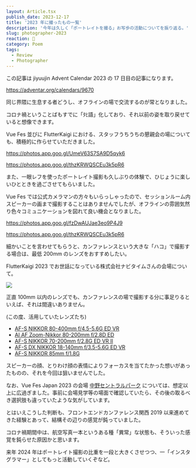 ```yaml
---
layout: Article.tsx
publish_date: 2023-12-17
title: '2023 年に撮ったもの一覧'
description: '今年は久しく「ポートレイトを撮る」お写歩の活動についてを振り返る。'
slug: photographer-2023
reaction: 🐇
category: Poem
tags:
  - Review
  - Photographer
---
```


この記事は jiyuujin Advent Calendar 2023 の 17 日目の記事になります。

https://adventar.org/calendars/9670

同じ界隈に生息する者どうし、オフラインの場で交流するのが常となりました。

コロナ禍ということばもすでに「ﾀﾋ語」化しており、それ以前の姿を取り戻せていると想像できます。

Vue Fes 並びに FlutterKaigi における、スタッフうちうちの懇親会の場についても、積極的に作らせていただきました。

https://photos.app.goo.gl/UmeV63S7SA9D5qyk6

https://photos.app.goo.gl/thzKRWQSCEu3k5pR6

また、一眼レフを使ったポートレイト撮影も久しぶりの体験で、ひじょうに楽しいひとときを過ごさせてもらいました。

Vue Fes では公式カメラマンの方々もいらっしゃったので、セッションルーム内スピーカーの画まで撮影することはありませんでしたが、オフラインの雰囲気然り色々コミュニケーションを図れて良い機会となりました。

https://photos.app.goo.gl/fzDwAUJae3eo9P4J9

https://photos.app.goo.gl/thzKRWQSCEu3k5pR6

細かいことを言わせてもらうと、カンファレンスという大きな「ハコ」で撮影する場合は、最低 200mm のレンズをおすすめしたい。

FlutterKaigi 2023 でお世話になっている株式会社ナビタイムさんの会場について。

![](https://i.imgur.com/4j77zZe.jpg)

正直 100mm 以内のレンズでも、カンファレンスの場で撮影する分に事足りるといえば、それは間違いありません。

(この度、活用していたレンズたち)

- [AF-S NIKKOR 80-400mm f/4.5-5.6G ED VR](https://www.nikon-image.com/products/nikkor/fmount/af-s_nikkor_80-400mm_f45-56g_ed_vr/spec.html)
- [AI AF Zoom-Nikkor 80-200mm f/2.8D ED](https://www.nikon-image.com/products/nikkor/fmount/ai_af_zoom-nikkor_80-200mm_f28d_ed/)
- [AF-S NIKKOR 70-200mm f/2.8G ED VR II](https://www.nikon-image.com/products/nikkor/fmount/af-s_nikkor_70-200mm_f28g_ed_vr_2/spec.html)
- [AF-S DX NIKKOR 18-140mm f/3.5-5.6G ED VR](https://www.nikon-image.com/products/nikkor/fmount/af-s_dx_nikkor_18-140mm_f35-56g_ed_vr/spec.html)
- [AF-S NIKKOR 85mm f/1.8G](https://www.nikon-image.com/products/nikkor/fmount/af-s_nikkor_85mm_f18g/spec.html)

スピーカーの顔、とりわけ顔の表情によりフォーカスを当てたかった想いがあったものの、それを今回は狙いませんでした。

なお、Vue Fes Japan 2023 の会場 [中野セントラルパーク](https://www.nakano-centralpark.jp/) については、想定以上に広過ぎました。事前に会場見学等の場面で確認していたら、その後の取るべき選択肢も違っていたような気がしています。

とはいえこうした判断も、フロントエンドカンファレンス関西 2019 以来進めてきた経験とあって、結構その辺りの感覚が鈍っていました。

コロナ禍期間中は、航空写真一本というある種「異常」な状態も、そういった感覚を鈍らせた原因かと思います。

来年 2024 年はポートレイト撮影の比重を一段と大きくさせつつ、一「インスタグラマー」としてもっと活動していくぞなど。
